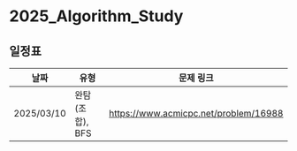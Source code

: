 # 2025_Algorithm_Study
## 일정표

| **날짜**     | **유형**      | **문제 링크**                                         | 
|------------|-------------| ----------------------------------------------------- |
| 2025/03/10 | 완탐(조합), BFS | https://www.acmicpc.net/problem/16988 |